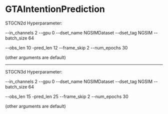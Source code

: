 # GTAIntentionPrediction
STGCN2d Hyperparameter: 

--in_channels 2 --gpu 0 --dset_name NGSIMDataset --dset_tag NGSIM --batch_size 64 

--obs_len 10 -pred_len 12 --frame_skip 2 --num_epochs 30

(other arguments are default)

-----------------------------------

STGCN3d Hyperparameter: 

--in_channels 2 --gpu 0 --dset_name NGSIMDataset --dset_tag NGSIM --batch_size 64 

--obs_len 15 -pred_len 25 --frame_skip 2 --num_epochs 30

(other arguments are default)
